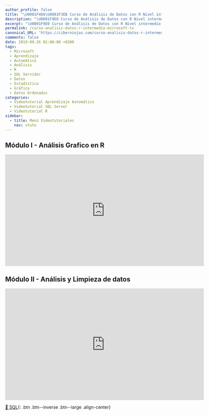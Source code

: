 ```yaml
---
author_profile: false
title: "\U0001F468‍\U0001F3EB Curso de Análisis de Datos con R Nivel intermedio de Microsoft TV"
description: "\U0001F9E0 Curso de Análisis de Datos con R Nivel intermedio de Microsoft TV"
excerpt: "\U0001F9E0 Curso de Análisis de Datos con R Nivel intermedio de Microsoft TV"
permalink: /curso-analisis-datos-r-intermedio-microsoft-tv
canonical_URL: 'https://ciberninjas.com/curso-analisis-datos-r-intermedio-microsoft-tv'
comments: false
date: 2019-09-26 02:00:00 +0200
tags:
  - Microsoft
  - Aprendizaje
  - Automático
  - Análisis
  - R
  - SQL Servidor
  - Datos
  - Estadística
  - Gráfico
  - Datos Ordenados
categories:
  - Videotutorial Aprendizaje Automático
  - Videotutorial SQL Server
  - Videotutorial R
sidebar:
  - title: Menú Videotutoriales
    nav: vtuto
---
```


## M&oacute;dulo I - An&aacute;lisis Grafico en R

<iframe src="https://channel9.msdn.com/Series/Anlisis-de-Datos-con-R-Nivel-Intermedio/Mdulo-I-Anlisis-Grafico-en-R/player?format=html5" width="640" height="360" allowfullscreen="" frameborder="0" title="Módulo I - Análisis Grafico en R - Microsoft Channel 9 Video"></iframe>

## M&oacute;dulo II - An&aacute;lisis y Limpieza de datos

<iframe src="https://channel9.msdn.com/Series/Anlisis-de-Datos-con-R-Nivel-Intermedio/Mdulo-II-Anlisis-y-Limpieza-de-datos/player?format=html5" width="640" height="360" allowfullscreen="" frameborder="0" title="Módulo II - Análisis y Limpieza de datos - Microsoft Channel 9 Video"></iframe>

[🧠 SQL](/cursos-tecnologia/#sql){: .btn .btn--inverse .btn--large .align-center}
